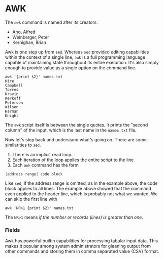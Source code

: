 # AWK

The `awk` command is named after its creators:

* Aho, Alfred
* Weinberger, Peter
* Kernighan, Brian

Awk is one step up from `sed`.
Whereas `sed` provided editing capabilities within the context of a
single line, `awk` is a full programming language capable of maintaining
state throughout its entire execution.
It's also simply enough to provide value as a single option on
the command line.

```
awk '{print $2}' names.txt
Hire
Campbell
Torres
Kravin
Kerkoff
Peterson
Wilson
Harman
Knight
```

The `awk` script itself is between the single quotes.
It prints the "second column" of the input, which is
the last name in the `names.txt` file.

Now let's step back and understand what's going on.
There are some similarities to `sed`.

1. There is an implicit read loop.
2. Each iteration of the loop applies the entire
   script to the line.
3. Each `awk` command has the form

`[address range] code block`

Like `sed`, if the address range is omitted, as in the example above,
the code block applies to all lines.  The example above showed that
the command even applied to the header line, which is probably not
what we wanted.  We can skip the first line with

```
awk 'NR>1 {print $2}' names.txt
```

The `NR>1` means *if the number or records (lines) is greater than one*.

### Fields

Awk has powerful builtin capabilities for processing tabular input data.
This makes it popular among system administrators for gleaning output from
other commands and storing them in comma separated value (CSV) format.
